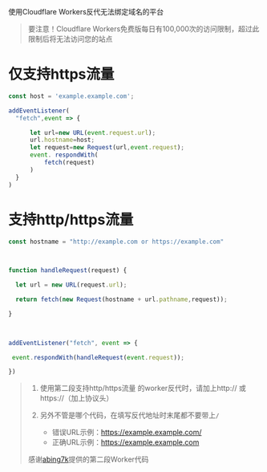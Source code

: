 使用Cloudflare Workers反代无法绑定域名的平台
> 要注意！Cloudflare Workers免费版每日有100,000次的访问限制，超过此限制后将无法访问您的站点
# 仅支持https流量
```js
const host = 'example.example.com';

addEventListener(
  "fetch",event => { 

      let url=new URL(event.request.url);
      url.hostname=host;
      let request=new Request(url,event.request);
      event. respondWith(
          fetch(request)
      )
  }
)
```

# 支持http/https流量 
```js
const hostname = "http://example.com or https://example.com"

 

function handleRequest(request) {

  let url = new URL(request.url);

  return fetch(new Request(hostname + url.pathname,request));

}

 

addEventListener("fetch", event => {

 event.respondWith(handleRequest(event.request));

})

```
> 1. 使用第二段支持http/https流量 的worker反代时，请加上http:// 或 https://（加上协议头）
>
> 2. 另外不管是哪个代码，在填写反代地址时末尾都不要带上`/`
>     - 错误URL示例：https://example.example.com/
>     - 正确URL示例：https://example.example.com
> 
> 感谢[abing7k](https://github.com/abing7k)提供的第二段Worker代码
